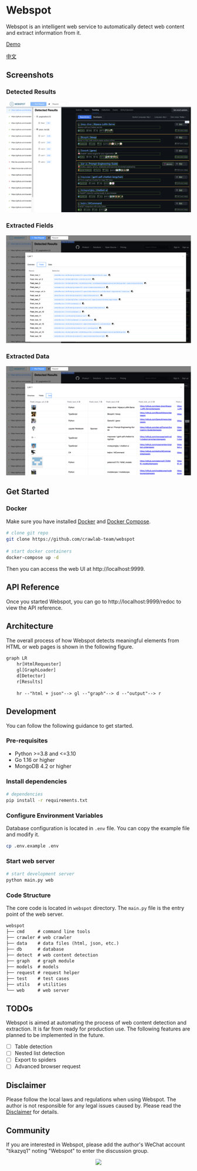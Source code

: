 # Webspot

Webspot is an intelligent web service to automatically detect web content and extract information from it.

[Demo](https://webspot.crawlab.net)

[中文](https://github.com/crawlab-team/webspot/blob/main/README-zh.md)

## Screenshots

### Detected Results

![](./docs/screenshots/screenshot-result-list.png)

### Extracted Fields

![](./docs/screenshots/screenshot-extracted-fields.png)

### Extracted Data

![](./docs/screenshots/screenshot-extracted-data.png)

## Get Started

### Docker

Make sure you have installed [Docker](https://docs.docker.com/) and [Docker Compose](https://docs.docker.com/compose/).

```bash
# clone git repo
git clone https://github.com/crawlab-team/webspot

# start docker containers
docker-compose up -d
```

Then you can access the web UI at http://localhost:9999.

## API Reference

Once you started Webspot, you can go to http://localhost:9999/redoc to view the API reference.

## Architecture

The overall process of how Webspot detects meaningful elements from HTML or web pages is shown in the following figure.

```mermaid
graph LR
    hr[HtmlRequester]
    gl[GraphLoader]
    d[Detector]
    r[Results]

    hr --"html + json"--> gl --"graph"--> d --"output"--> r
```

## Development

You can follow the following guidance to get started.

### Pre-requisites

- Python >=3.8 and <=3.10
- Go 1.16 or higher
- MongoDB 4.2 or higher

### Install dependencies

```bash
# dependencies
pip install -r requirements.txt
```

### Configure Environment Variables

Database configuration is located in `.env` file. You can copy the example file and modify it.

```bash
cp .env.example .env
```

### Start web server

```bash
# start development server
python main.py web
```

### Code Structure

The core code is located in `webspot` directory. The `main.py` file is the entry point of the web server.

```
webspot
├── cmd     # command line tools
├── crawler # web crawler
├── data    # data files (html, json, etc.)
├── db      # database
├── detect  # web content detection
├── graph   # graph module
├── models  # models
├── request # request helper
├── test    # test cases
├── utils   # utilities
└── web     # web server
```

## TODOs

Webspot is aimed at automating the process of web content detection and extraction. It is far from ready for production
use. The following features are planned to be implemented in the future.

- [ ] Table detection
- [ ] Nested list detection
- [ ] Export to spiders
- [ ] Advanced browser request

## Disclaimer

Please follow the local laws and regulations when using Webspot. The author is not responsible for any legal issues
caused by. Please read the [Disclaimer](./DISCLAIMER.md) for details.

## Community

If you are interested in Webspot, please add the author's WeChat account "tikazyq1" noting "Webspot" to enter the
discussion group.

<p align="center">
  <img src="https://crawlab.oss-cn-hangzhou.aliyuncs.com/gitbook/qrcode.png" height="360">
</p>
